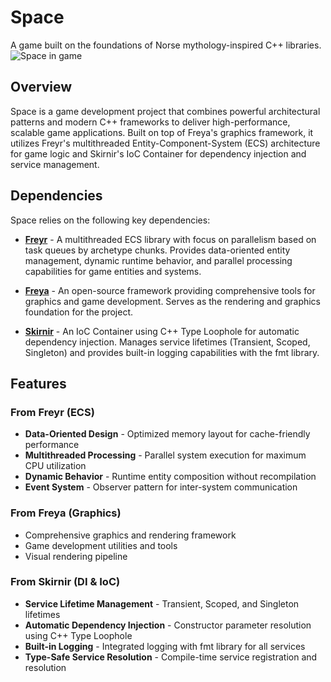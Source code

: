 # Space

A game built on the foundations of Norse mythology-inspired C++ libraries.
![Space in game](./Resources/Images/in-game.png)

## Overview

Space is a game development project that combines powerful architectural patterns and modern C++ frameworks to deliver high-performance, scalable game applications. Built on top of Freya's graphics framework, it utilizes Freyr's multithreaded Entity-Component-System (ECS) architecture for game logic and Skirnir's IoC Container for dependency injection and service management.

## Dependencies

Space relies on the following key dependencies:

- **[Freyr](https://github.com/gilmar-sales/Freyr)** - A multithreaded ECS library with focus on parallelism based on task queues by archetype chunks. Provides data-oriented entity management, dynamic runtime behavior, and parallel processing capabilities for game entities and systems.

- **[Freya](https://github.com/gilmar-sales/Freya)** - An open-source framework providing comprehensive tools for graphics and game development. Serves as the rendering and graphics foundation for the project.

- **[Skirnir](https://github.com/gilmar-sales/Skirnir)** - An IoC Container using C++ Type Loophole for automatic dependency injection. Manages service lifetimes (Transient, Scoped, Singleton) and provides built-in logging capabilities with the fmt library.

## Features

### From Freyr (ECS)
- **Data-Oriented Design** - Optimized memory layout for cache-friendly performance
- **Multithreaded Processing** - Parallel system execution for maximum CPU utilization
- **Dynamic Behavior** - Runtime entity composition without recompilation
- **Event System** - Observer pattern for inter-system communication

### From Freya (Graphics)
- Comprehensive graphics and rendering framework
- Game development utilities and tools
- Visual rendering pipeline

### From Skirnir (DI & IoC)
- **Service Lifetime Management** - Transient, Scoped, and Singleton lifetimes
- **Automatic Dependency Injection** - Constructor parameter resolution using C++ Type Loophole
- **Built-in Logging** - Integrated logging with fmt library for all services
- **Type-Safe Service Resolution** - Compile-time service registration and resolution
